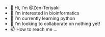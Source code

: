 - 👋 Hi, I’m @Zen-Teriyaki
- 👀 I’m interested in bioinformatics
- 🌱 I’m currently learning python
- 💞️ I’m looking to collaborate on nothing yet!
- 📫 How to reach me ...

<!---
Zen-Teriyaki/Zen-Teriyaki is a ✨ special ✨ repository because its `README.md` (this file) appears on your GitHub profile.
You can click the Preview link to take a look at your changes.
--->
